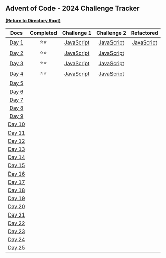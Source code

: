 ## Advent of Code - 2024 Challenge Tracker

[<a align="right" href="https://github.com/BeckTimothy/Advent-of-Code/">**(Return to Directory Root)**</a>](https://github.com/BeckTimothy/Advent-of-Code/)

|                    **Docs**                    |   **Completed**    |                                       **Challenge 1**                                        |                                       **Challenge 2**                                        |                                         **Refactored**                                         |
|:----------------------------------------------:|:------------------:|:--------------------------------------------------------------------------------------------:|:--------------------------------------------------------------------------------------------:|:----------------------------------------------------------------------------------------------:|
|  [Day 1](https://adventofcode.com/2024/day/1)  |    :star::star:    | [JavaScript](https://github.com/BeckTimothy/Advent-of-Code/blob/master/2024/12-01-24/ch1.js) | [JavaScript](https://github.com/BeckTimothy/Advent-of-Code/blob/master/2024/12-01-24/ch2.js) | [JavaScript](https://github.com/BeckTimothy/Advent-of-Code/blob/master/2024/12-01-24/ch2.5.js) |
|  [Day 2](https://adventofcode.com/2024/day/2)  |    :star::star:    | [JavaScript](https://github.com/BeckTimothy/Advent-of-Code/blob/master/2024/12-02-24/ch1.js) | [JavaScript](https://github.com/BeckTimothy/Advent-of-Code/blob/master/2024/12-02-24/ch2.js) |                                                                                                |
|  [Day 3](https://adventofcode.com/2024/day/3)  |    :star::star:    | [JavaScript](https://github.com/BeckTimothy/Advent-of-Code/blob/master/2024/12-03-24/ch1.js) | [JavaScript](https://github.com/BeckTimothy/Advent-of-Code/blob/master/2024/12-03-24/ch2.js) |                                                                                                |
|  [Day 4](https://adventofcode.com/2024/day/4)  |    :star::star:    | [JavaScript](https://github.com/BeckTimothy/Advent-of-Code/blob/master/2024/12-04-24/ch1.js) | [JavaScript](https://github.com/BeckTimothy/Advent-of-Code/blob/master/2024/12-04-24/ch2.js) |                                                                                                |
|  [Day 5](https://adventofcode.com/2024/day/5)  |                    |                                                                                              |                                                                                              |                                                                                                |
|  [Day 6](https://adventofcode.com/2024/day/6)  |                    |                                                                                              |                                                                                              |                                                                                                | 
|  [Day 7](https://adventofcode.com/2024/day/7)  |                    |                                                                                              |                                                                                              |                                                                                                |
|  [Day 8](https://adventofcode.com/2024/day/8)  |                    |                                                                                              |                                                                                              |                                                                                                |
|  [Day 9](https://adventofcode.com/2024/day/9)  |                    |                                                                                              |                                                                                              |                                                                                                |
| [Day 10](https://adventofcode.com/2024/day/10) |                    |                                                                                              |                                                                                              |                                                                                                |
| [Day 11](https://adventofcode.com/2024/day/11) |                    |                                                                                              |                                                                                              |                                                                                                |
| [Day 12](https://adventofcode.com/2024/day/12) |                    |                                                                                              |                                                                                              |                                                                                                |
| [Day 13](https://adventofcode.com/2024/day/13) |                    |                                                                                              |                                                                                              |                                                                                                |
| [Day 14](https://adventofcode.com/2024/day/14) |                    |                                                                                              |                                                                                              |                                                                                                |
| [Day 15](https://adventofcode.com/2024/day/15) |                    |                                                                                              |                                                                                              |                                                                                                |
| [Day 16](https://adventofcode.com/2024/day/16) |                    |                                                                                              |                                                                                              |                                                                                                |
| [Day 17](https://adventofcode.com/2024/day/17) |                    |                                                                                              |                                                                                              |                                                                                                |
| [Day 18](https://adventofcode.com/2024/day/18) |                    |                                                                                              |                                                                                              |                                                                                                |
| [Day 19](https://adventofcode.com/2024/day/19) |                    |                                                                                              |                                                                                              |                                                                                                |
| [Day 20](https://adventofcode.com/2024/day/20) |                    |                                                                                              |                                                                                              |                                                                                                |
| [Day 21](https://adventofcode.com/2024/day/21) |                    |                                                                                              |                                                                                              |                                                                                                |
| [Day 22](https://adventofcode.com/2024/day/22) |                    |                                                                                              |                                                                                              |                                                                                                |
| [Day 23](https://adventofcode.com/2024/day/23) |                    |                                                                                              |                                                                                              |                                                                                                |
| [Day 24](https://adventofcode.com/2024/day/24) |                    |                                                                                              |                                                                                              |                                                                                                |
| [Day 25](https://adventofcode.com/2024/day/25) |                    |                                                                                              |                                                                                              |                                                                                                |